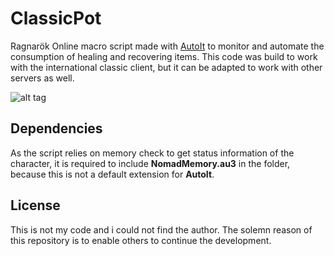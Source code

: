 # ClassicPot
Ragnarök Online macro script made with [AutoIt](https://www.autoitscript.com/) to monitor and automate the consumption of healing and recovering items. This code was build to work with the international classic client, but it can be adapted to work with other servers as well.

![alt tag](http://i.imgur.com/2Mwn2Gr.png)

## Dependencies
As the script relies on memory check to get status information of the character, it is required to include **NomadMemory.au3** in the folder, because this is not a default extension for **AutoIt**.

## License
This is not my code and i could not find the author. The solemn reason of this repository is to enable others to continue the development.
